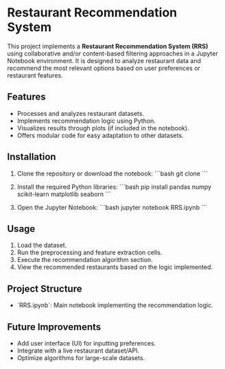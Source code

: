 # Restaurant Recommendation System

This project implements a **Restaurant Recommendation System (RRS)** using collaborative and/or content-based filtering approaches in a Jupyter Notebook environment. It is designed to analyze restaurant data and recommend the most relevant options based on user preferences or restaurant features.

## Features

- Processes and analyzes restaurant datasets.
- Implements recommendation logic using Python.
- Visualizes results through plots (if included in the notebook).
- Offers modular code for easy adaptation to other datasets.

## Installation

1. Clone the repository or download the notebook:
   \`\`\`bash
   git clone <your-repo-url>
   \`\`\`

2. Install the required Python libraries:
   \`\`\`bash
   pip install pandas numpy scikit-learn matplotlib seaborn
   \`\`\`

3. Open the Jupyter Notebook:
   \`\`\`bash
   jupyter notebook RRS.ipynb
   \`\`\`

## Usage

1. Load the dataset.
2. Run the preprocessing and feature extraction cells.
3. Execute the recommendation algorithm section.
4. View the recommended restaurants based on the logic implemented.

## Project Structure

- \`RRS.ipynb\`: Main notebook implementing the recommendation logic.

## Future Improvements

- Add user interface (UI) for inputting preferences.
- Integrate with a live restaurant dataset/API.
- Optimize algorithms for large-scale datasets.

